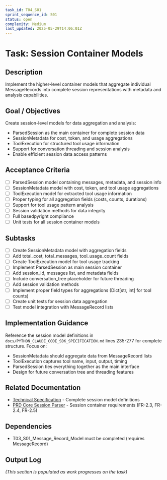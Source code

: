 ```yaml
---
task_id: T04_S01
sprint_sequence_id: S01
status: open
complexity: Medium
last_updated: 2025-05-29T14:06:01Z
---
```


# Task: Session Container Models

## Description
Implement the higher-level container models that aggregate individual MessageRecords into complete session representations with metadata and analysis capabilities.

## Goal / Objectives
Create session-level models for data aggregation and analysis:
- ParsedSession as the main container for complete session data
- SessionMetadata for cost, token, and usage aggregations
- ToolExecution for structured tool usage information
- Support for conversation threading and session analysis
- Enable efficient session data access patterns

## Acceptance Criteria
- [ ] ParsedSession model containing messages, metadata, and session info
- [ ] SessionMetadata model with cost, token, and tool usage aggregations
- [ ] ToolExecution model for extracted tool usage information
- [ ] Proper typing for all aggregation fields (costs, counts, durations)
- [ ] Support for tool usage pattern analysis
- [ ] Session validation methods for data integrity
- [ ] Full basedpyright compliance
- [ ] Unit tests for all session container models

## Subtasks
- [ ] Create SessionMetadata model with aggregation fields
- [ ] Add total_cost, total_messages, tool_usage_count fields
- [ ] Create ToolExecution model for tool usage tracking
- [ ] Implement ParsedSession as main session container
- [ ] Add session_id, messages list, and metadata fields
- [ ] Include conversation_tree placeholder for future threading
- [ ] Add session validation methods
- [ ] Implement proper field types for aggregations (Dict[str, int] for tool counts)
- [ ] Create unit tests for session data aggregation
- [ ] Test model integration with MessageRecord lists

## Implementation Guidance
Reference the session model definitions in `docs/PYTHON_CLAUDE_CODE_SDK_SPECIFICATION.md` lines 235-277 for complete structure. Focus on:
- SessionMetadata should aggregate data from MessageRecord lists
- ToolExecution captures tool name, input, output, timing
- ParsedSession ties everything together as the main interface
- Design for future conversation tree and threading features

## Related Documentation
- [Technical Specification](../../../docs/PYTHON_CLAUDE_CODE_SDK_SPECIFICATION.md) - Complete session model definitions
- [PRD Core Session Parser](../../02_REQUIREMENTS/M01_Core_Session_Parser/PRD_Core_Session_Parser.md) - Session container requirements (FR-2.3, FR-2.4, FR-2.5)

## Dependencies
- T03_S01_Message_Record_Model must be completed (requires MessageRecord)

## Output Log
*(This section is populated as work progresses on the task)*